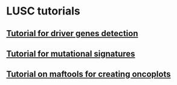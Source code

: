 # LUSC tutorials

## [Tutorial for driver genes detection](https://github.com/itzy11/LUSC_cancer/blob/main/Driver_detection_dndscv_2023.pdf)

## [Tutorial for mutational signatures]()

## [Tutorial on maftools for creating oncoplots](https://github.com/itzy11/LUSC_cancer/blob/main/2_maftools_practical.pdf)
